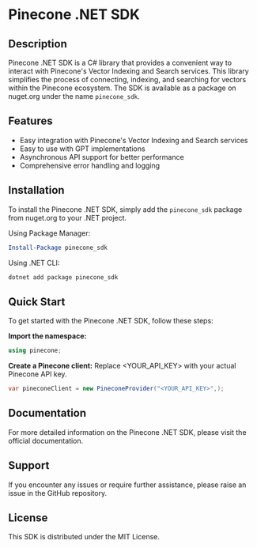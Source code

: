 # Pinecone .NET SDK

## Description

Pinecone .NET SDK is a C# library that provides a convenient way to interact with Pinecone's Vector Indexing and Search services. This library simplifies the process of connecting, indexing, and searching for vectors within the Pinecone ecosystem. The SDK is available as a package on nuget.org under the name `pinecone_sdk`.

## Features

- Easy integration with Pinecone's Vector Indexing and Search services
- Easy to use with GPT implementations
- Asynchronous API support for better performance
- Comprehensive error handling and logging

## Installation

To install the Pinecone .NET SDK, simply add the `pinecone_sdk` package from nuget.org to your .NET project.

Using Package Manager:

```powershell
Install-Package pinecone_sdk
```

Using .NET CLI:

```csharp
dotnet add package pinecone_sdk
```

## Quick Start

To get started with the Pinecone .NET SDK, follow these steps:

 **Import the namespace:**

```csharp
using pinecone;
```

 **Create a Pinecone client:**
Replace <YOUR_API_KEY> with your actual Pinecone API key.

```csharp
var pineconeClient = new PineconeProvider("<YOUR_API_KEY>",);
```

## Documentation
For more detailed information on the Pinecone .NET SDK, please visit the official documentation.

## Support
If you encounter any issues or require further assistance, please raise an issue in the GitHub repository.

## License
This SDK is distributed under the MIT License.